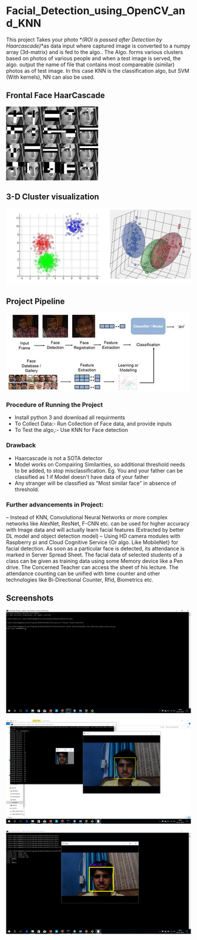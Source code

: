 # Facial_Detection_using_OpenCV_and_KNN
This project Takes your photo *_(ROI is passed after Detection by Haarcascade)_*as data input where captured image is converted to a numpy array (3d-matrix) and is fed to the algo.. The Algo. forms various clusters based on photos of various people and when a test image is served, the algo. output the name of file that contains most compareable (similar) photos as of test image. In this case KNN is the classification algo, but SVM (With kernels), NN can also be used.
## Frontal Face HaarCascade
![picture alt](images/img6.jpg "Frontal Face HaarCascade")

## 3-D Cluster visualization

![picture alt](images/img1.png "3-D Cluster visualization")

## Project Pipeline

![picture alt](images/img2.jpg "Project Pipeline")


### Procedure of Running the Project
- Install python 3 and download all requirments
- To Collect Data:- Run Collection of Face data, and provide inputs
- To Test the algo,:- Use KNN for Face detection

### Drawback
- Haarcascade is not a SOTA detector
- Model works on Compairing Similarities, so additional threshold needs to be added, to stop misclassification. Eg. You and your father can be classified as 1 if Model doesn't have data of your father
- Any stranger will be classified as "Most similar face" in absence of threshold.

### Further advancements in Project:
–	Instead of KNN, Convolutional Neural Networks or more complex networks like AlexNet, ResNet, F-CNN etc. can be used for higher accuracy with Image data and will actually learn facial features (Extracted by better DL model and object detection model)
–	Using HD camera modules with Raspberry pi and Cloud Cognitive Service {Or algo. Like MobileNet} for facial detection. As soon as a particular face is detected, its attendance is marked in Server Spread Sheet. The facial data of selected students of a class can be given as training data using some Memory device like a Pen drive. The Concerned Teacher can access the sheet of his lecture. The attendance counting can be unified with  time counter and other technologies like Bi-Directional Counter, Rfid, Biometrics etc.

## Screenshots
![picture alt](images/img3.png "Cluster creation")

![picture alt](images/img5.png "Data collection and ROI extraction using Haarcascade ")

![picture alt](images/img4.png "Results of test (Out of 5 clusters/classes)")



